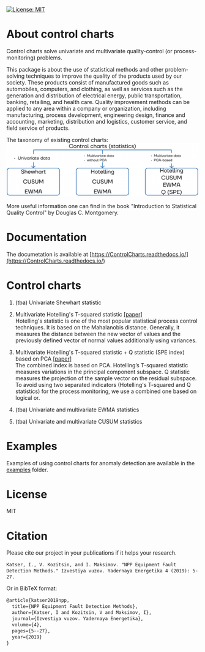 [![License: MIT](https://img.shields.io/badge/License-MIT-green.svg)](https://github.com/YKatser/ControlCharts/blob/main/LICENSE)

# About control charts
Control charts solve univariate and multivariate quality-control (or process-monitoring) problems.

This package is about the use of statistical methods and other problem-solving techniques to improve the quality of the products used by our society. These products consist of manufactured goods such as automobiles, computers, and clothing, as well as services such as the generation and distribution of electrical energy, public transportation, banking, retailing, and health care. Quality improvement methods can be applied to any area within a company or organization, including manufacturing, process development, engineering design, finance and accounting, marketing, distribution and logistics, customer service, and field service of products.

The taxonomy of existing control charts:
![taxonomy](docs/pictures/taxonomy.png)

More useful information one can find in the book "Introduction to Statistical Quality Control" by Douglas C. Montgomery.

# Documentation
The documetation is available at [https://ControlCharts.readthedocs.io/](https://ControlCharts.readthedocs.io/)

# Control charts
1. (tba) Univariate Shewhart statistic

2. Multivariate Hotelling's T-squared statistic [[paper]](https://www.semanticscholar.org/paper/Multivariate-Quality-Control-illustrated-by-the-air-Hotelling/529ba6c1a80b684d2f704a7565da305bb84f14e8)  
Hotelling's statistic is one of the most popular statistical process control techniques. It is based on the Mahalanobis distance.
Generally, it measures the distance between the new vector of values and the previously defined vector of normal values additionally using variances.

3. Multivariate Hotelling's T-squared statistic + Q statistic (SPE index) based on PCA 
[[paper]](https://analyticalsciencejournals.onlinelibrary.wiley.com/doi/abs/10.1002/cem.800)  
The combined index is based on PCA.
Hotelling’s T-squared statistic measures variations in the principal component subspace.
Q statistic measures the projection of the sample vector on the residual subspace.
To avoid using two separated indicators (Hotelling's T-squared and Q statistics) for the process monitoring, we use a combined one based on logical or.

4. (tba) Univariate and multivariate EWMA statistics

5. (tba) Univariate and multivariate CUSUM statistics

# Examples
Examples of using control charts for anomaly detection are available in the [examples](examples/) folder.

# License
MIT

# Citation
Please cite our project in your publications if it helps your research.
```
Katser, I., V. Kozitsin, and I. Maksimov. "NPP Equipment Fault Detection Methods." Izvestiya vuzov. Yadernaya Energetika 4 (2019): 5-27.
```
Or in BibTeX format:
```
@article{katser2019npp,
  title={NPP Equipment Fault Detection Methods},
  author={Katser, I and Kozitsin, V and Maksimov, I},
  journal={Izvestiya vuzov. Yadernaya Energetika},
  volume={4},
  pages={5--27},
  year={2019}
}
```
